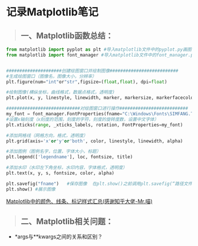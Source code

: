 # 记录Matplotlib笔记
>## 一、Matplotlib函数总结：
```python
from matplotlib import pyplot as plt #导入matplotlib文件中的pyplot.py画图模块  (import matplotlib.pyplot as plt)
from matplotlib import font_manager #导入matplotlib文件中的font_manager.py字体管理模块


#####################创建绘图窗口并绘制图像##########################
#生成绘图窗口（图像名，图像大小，分辨率）
plt.figure(num="int"or"str",figsize=(float,float), dpi=float)

#绘制图像(横纵坐标，曲线格式，数据点格式，透明度)
plt.plot(x, y, linestyle, linewidth, marker, markersize, markerfacecolor, alpha)

############################对绘图窗口进行操作##########################
my_font = font_manager.FontProperties(fname="C:\Windows\Fonts\SIMFANG.TTF") #采用系统文件中的中文格式
#设置x轴刻度（x刻度的范围，刻度的字符，刻度的旋转度数，设置中文字体）
plt.xticks(range, _xticks_labels, rotation, FontProperties=my_font)

#添加网格线（网格方向，格式，透明度）
plt.grid(axis='x'or'y'or'both', color, linestyle, linewidth, alpha)

#添加图例（图例名字，位置，字体大小，标题）
plt.legend(['legendname'], loc, fontsize, title)

#添加水印（水印左下角坐标，水印内容，字体格式，透明度）
plt.text(x, y, s, fontsize, color, alpha)

plt.savefig("fname")   #保存图像  在plt.show()之前调用plt.savefig(“路径文件名”)  相比jpg，svg放大后不会失真
plt.show() #展示图像

```
[Matplotlib中的颜色、线条、标记样式汇总(感谢知乎大佬-Mr.喵)](https://zhuanlan.zhihu.com/p/40992563)

>## 二、Matplotlib相关问题：
* \*args与\*\*kwargs之间的关系和区别？



